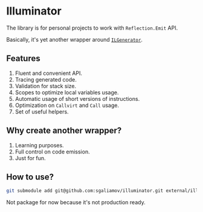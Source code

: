 # Illuminator

The library is for personal projects to work with `Reflection.Emit` API.

Basically, it's yet another wrapper around [`ILGenerator`](https://docs.microsoft.com/en-us/dotnet/api/system.reflection.emit.ilgenerator).

## Features

1. Fluent and convenient API.
2. Tracing generated code.
3. Validation for stack size.
4. Scopes to optimize local variables usage.
5. Automatic usage of short versions of instructions.
6. Optimization on `Callvirt` and `Call` usage.
7. Set of useful helpers.

## Why create another wrapper?

1. Learning purposes.
2. Full control on code emission.
3. Just for fun.

## How to use?

``` bash
git submodule add git@github.com:sgaliamov/illuminator.git external/illuminator
```

Not package for now because it's not production ready.